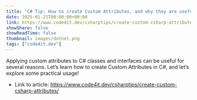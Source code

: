 ```yaml
---
title: "C# Tip: How to create Custom Attributes, and why they are useful"
date: 2025-01-21T00:00:00+00:00
link: https://www.code4it.dev/csharptips/create-custom-csharp-attributes/
showShare: false
showReadTime: false
thumbnail: images/dotnet.png
tags: ["code4it.dev"]
---
```

Applying custom attributes to C# classes and interfaces can be useful for several reasons. Let’s learn how to create Custom Attributes in C#, and let’s explore some practical usage!

- Link to article: https://www.code4it.dev/csharptips/create-custom-csharp-attributes/